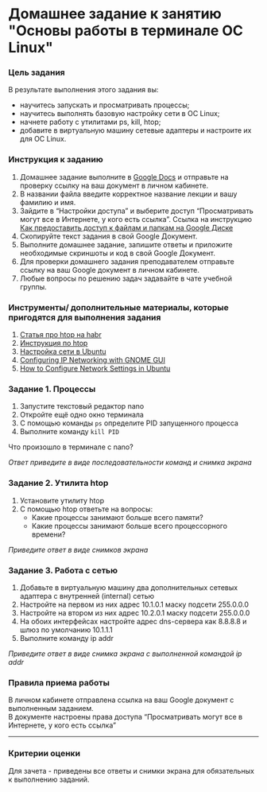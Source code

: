 # Домашнее задание к занятию "Основы работы в терминале ОС Linux"

### 

### Цель задания

В результате выполнения этого задания вы:
- научитесь запускать и просматривать процессы;
- научитесь выполнять базовую настройку сети в ОС Linux;
- начнете работу с утилитами ps, kill, htop;
- добавите в виртуальную машину сетевые адаптеры и настроите их для ОС Linux.


### Инструкция к заданию

1. Домашнее задание выполните в [Google Docs](https://docs.google.com/) и отправьте на проверку ссылку на ваш документ в личном кабинете.
2. В названии файла введите корректное название лекции и вашу фамилию и имя.
3. Зайдите в “Настройки доступа” и выберите доступ “Просматривать могут все в Интернете, у кого есть ссылка”. Ссылка на инструкцию [Как предоставить доступ к файлам и папкам на Google Диске](https://support.google.com/docs/answer/2494822?hl=ru&co=GENIE.Platform%3DDesktop)
4. Скопируйте текст задания в свой  Google Документ.
5. Выполните домашнее задание, запишите ответы и приложите необходимые скриншоты и код в свой Google Документ.
6. Для проверки домашнего задания преподавателем отправьте ссылку на ваш Google документ в личном кабинете.
7. Любые вопросы по решению задач задавайте в чате учебной группы.


### Инструменты/ дополнительные материалы, которые пригодятся для выполнения задания

1. [Статья про htop на habr](https://habr.com/ru/post/316806/)
2. [Инструкция по htop](https://zalinux.ru/?p=3581)
3. [Настройка сети в Ubuntu](https://tehnichka.pro/configure-net-in-ubuntu/)
4. [Configuring IP Networking with GNOME GUI](https://access.redhat.com/documentation/en-us/red_hat_enterprise_linux/7/html/networking_guide/sec-configuring_ip_networking_with_gnome_gui)
5. [How to Configure Network Settings in Ubuntu](https://vitux.com/ubuntu-network-configuration/)


### Задание 1. Процессы

1. Запустите текстовый редактор nano
2. Откройте ещё одно окно терминала
3. С помощью команды `ps` определите PID запущенного процесса
4. Выполните команду `kill PID`

Что произошло в терминале с nano?

*Ответ приведите в виде последовательности команд и снимка экрана*


### Задание 2. Утилита htop

1. Установите утилиту htop
2. С помощью htop ответьте на вопросы:
   - Какие процессы занимают больше всего памяти?
   - Какие процессы занимают больше всего процессорного времени?

*Приведите ответ в виде снимков экрана*


### Задание 3. Работа с сетью

1. Добавьте в виртуальную машину два дополнительных сетевых адаптера с внутренней (internal) сетью
2. Настройте на первом из них адрес 10.1.0.1 маску подсети 255.0.0.0
3. Настройте на втором из них адрес 10.2.0.1 маску подсети 255.0.0.0
4. На обоих интерфейсах настройте адрес dns-сервера как 8.8.8.8 и шлюз по умолчанию 10.1.1.1
5. Выполните команду ip addr

*Приведите ответ в виде снимка экрана с выполненной командой ip addr*


### Правила приема работы

В личном кабинете отправлена ссылка на ваш Google документ с выполненным заданием.   
В документе настроены права доступа “Просматривать могут все в Интернете, у кого есть ссылка”



------


### Критерии оценки

Для зачета - приведены все ответы и снимки экрана для обязательных к выполнению заданий.
